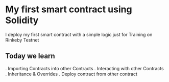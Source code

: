 # My first smart contract using Solidity

I deploy my first smart contract with a simple logic just for Training on Rinkeby Testnet

## Today we learn 
. Importing Contracts into other Contracts
. Interacting with other Contracts
. Inheritance & Overrides
. Deploy contract from other contract 
